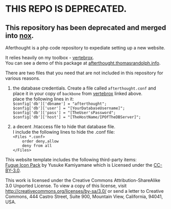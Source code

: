 THIS REPO IS DEPRECATED.
========================
This repository has been deprecated and merged into [nox](https://github.com/rockerest/nox).
--------------------------------------------------------------------------------------------

Aferthought is a php code repository to expediate setting up a new website.

It relies heavily on my toolbox - [vertebrox](https://github.com/rockerest/vertebrox).  
You can see a demo of this package at [afterthought.thomasrandolph.info](http://afterthought.thomasrandolph.info).

There are two files that you need that are not included in this repository for various reasons.

1. the database credentials.  Create a file called `afterthought.conf` and place it in your copy of `backbone` from [vertebrox](https://github.com/rockerest/vertebrox) linked above.  
  place the following lines in it:  
    `$config['db']['dbname'] = "afterthought";`  
    `$config['db']['user'] = "[YourDatabaseUsername]";`  
    `$config['db']['pass'] = "[TheUser'sPassword";`  
    `$config['db']['host'] = "[TheHostName/IPOfTheDBServer]";`  
	
2. a decent .htaccess file to hide that database file.  
  I include the following lines to hide the .conf file:  
    `<Files *.conf>`  
    `    order deny,allow`  
    `    deny from all`  
    `</Files>`  
	
This website template includes the following third-party items:  
[Fugue Icon Pack](http://p.yusukekamiyamane.com/) by Yusuke Kamiyamane which is Licensed under the [CC-BY-3.0](http://creativecommons.org/licenses/by/3.0/).
  
This work is licensed under the Creative Commons Attribution-ShareAlike 3.0 Unported License. To view a copy of this license, visit http://creativecommons.org/licenses/by-sa/3.0/ or send a letter to Creative Commons, 444 Castro Street, Suite 900, Mountain View, California, 94041, USA.